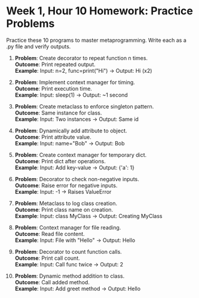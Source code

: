 # Week 1, Hour 10 Homework: Practice Problems

Practice these 10 programs to master metaprogramming. Write each as a .py file and verify outputs.

1. **Problem**: Create decorator to repeat function n times.  
   **Outcome**: Print repeated output.  
   **Example**: Input: n=2, func=print("Hi") → Output: Hi (x2)

2. **Problem**: Implement context manager for timing.  
   **Outcome**: Print execution time.  
   **Example**: Input: sleep(1) → Output: ~1 second

3. **Problem**: Create metaclass to enforce singleton pattern.  
   **Outcome**: Same instance for class.  
   **Example**: Input: Two instances → Output: Same id

4. **Problem**: Dynamically add attribute to object.  
   **Outcome**: Print attribute value.  
   **Example**: Input: name="Bob" → Output: Bob

5. **Problem**: Create context manager for temporary dict.  
   **Outcome**: Print dict after operations.  
   **Example**: Input: Add key-value → Output: {'a': 1}

6. **Problem**: Decorator to check non-negative inputs.  
   **Outcome**: Raise error for negative inputs.  
   **Example**: Input: -1 → Raises ValueError

7. **Problem**: Metaclass to log class creation.  
   **Outcome**: Print class name on creation.  
   **Example**: Input: class MyClass → Output: Creating MyClass

8. **Problem**: Context manager for file reading.  
   **Outcome**: Read file content.  
   **Example**: Input: File with "Hello" → Output: Hello

9. **Problem**: Decorator to count function calls.  
   **Outcome**: Print call count.  
   **Example**: Input: Call func twice → Output: 2

10. **Problem**: Dynamic method addition to class.  
    **Outcome**: Call added method.  
    **Example**: Input: Add greet method → Output: Hello